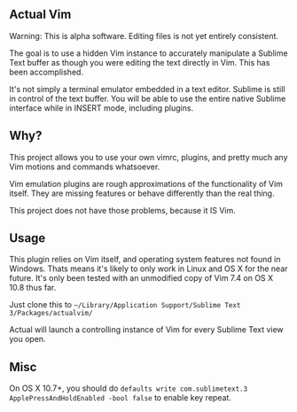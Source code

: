 Actual Vim
----

Warning: This is alpha software. Editing files is not yet entirely consistent.

The goal is to use a hidden Vim instance to accurately manipulate a Sublime Text buffer as though you were editing the text directly in Vim. This has been accomplished.

It's not simply a terminal emulator embedded in a text editor. Sublime is still in control of the text buffer. You will be able to use the entire native Sublime interface while in INSERT mode, including plugins.

Why?
----

This project allows you to use your own vimrc, plugins, and pretty much any Vim motions and commands whatsoever.

Vim emulation plugins are rough approximations of the functionality of Vim itself. They are missing features or behave differently than the real thing.

This project does not have those problems, because it IS Vim.

Usage
----

This plugin relies on Vim itself, and operating system features not found in Windows. Thats means it's likely to only work in Linux and OS X for the near future. It's only been tested with an unmodified copy of Vim 7.4 on OS X 10.8 thus far.

Just clone this to `~/Library/Application Support/Sublime Text 3/Packages/actualvim/`

Actual will launch a controlling instance of Vim for every Sublime Text view you open.

Misc
----

On OS X 10.7+, you should do `defaults write com.sublimetext.3 ApplePressAndHoldEnabled -bool false` to enable key repeat.
